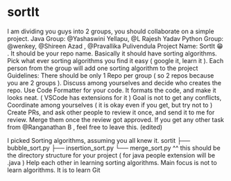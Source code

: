 # sortIt

I am dividing you guys into 2 groups, you should collaborate on a simple project.
Java Group: @Yashaswini Yellapu, @L Rajesh Yadav
Python Group: @wenkey, @Shireen Azad , @Pravallika Pulivendula
Project Name: SortIt :grin: . It should be your repo name. Basically it should have sorting algorithms. Pick what ever sorting algorithms you find it easy ( google it, learn it ). Each person  from the group will add one sorting algorithm to the project
Guidelines:
There should be only 1 Repo per group ( so 2 repos because you are 2 groups ). Discuss among yourselves and decide who creates the repo.
Use Code Formatter for your code. It formats the code, and make it looks neat. ( VSCode has extensions for it )
Goal is not to get any conflicts, Coordinate among yourselves ( it is okay even if you get, but try not to )
Create PRs, and ask other people to review it once, and send it to me for review. Merge them once the review got approved.
If you get any other task from @Ranganathan B , feel free to leave this. (edited) 

I picked Sorting algorithms, assuming you all knew it.
sortit
    ├── bubble_sort.py
    ├── insertion_sort.py
    └── merge_sort.py
^^ this should be the directory structure for your project ( for java people extension will be .java )
Help each other in learning sorting algorithms. Main focus is not to learn algorithms. It is to learn Git
